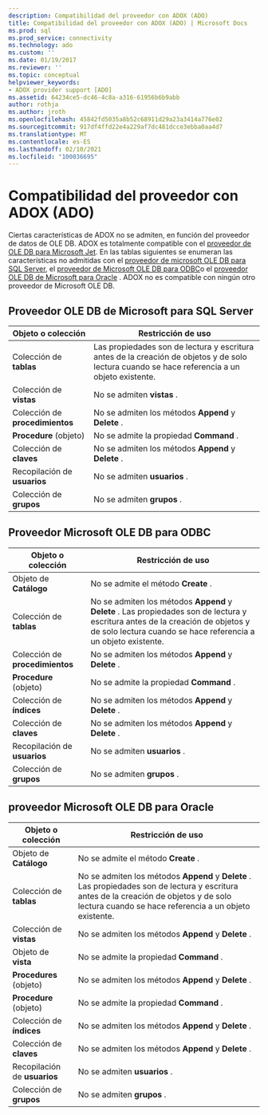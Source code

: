 ```yaml
---
description: Compatibilidad del proveedor con ADOX (ADO)
title: Compatibilidad del proveedor con ADOX (ADO) | Microsoft Docs
ms.prod: sql
ms.prod_service: connectivity
ms.technology: ado
ms.custom: ''
ms.date: 01/19/2017
ms.reviewer: ''
ms.topic: conceptual
helpviewer_keywords:
- ADOX provider support [ADO]
ms.assetid: 64234ce5-dc46-4c8a-a316-61956b6b9abb
author: rothja
ms.author: jroth
ms.openlocfilehash: 45842fd5035a8b52c68911d29a23a3414a776e02
ms.sourcegitcommit: 917df4ffd22e4a229af7dc481dcce3ebba0aa4d7
ms.translationtype: MT
ms.contentlocale: es-ES
ms.lasthandoff: 02/10/2021
ms.locfileid: "100036695"
---
```

# <a name="provider-support-for-adox-ado"></a>Compatibilidad del proveedor con ADOX (ADO)
Ciertas características de ADOX no se admiten, en función del proveedor de datos de OLE DB. ADOX es totalmente compatible con el [proveedor de OLE DB para Microsoft Jet](../appendixes/microsoft-ole-db-provider-for-microsoft-jet.md). En las tablas siguientes se enumeran las características no admitidas con el [proveedor de microsoft OLE DB para SQL Server](../appendixes/microsoft-ole-db-provider-for-sql-server.md), el [proveedor de Microsoft OLE DB para ODBC](../appendixes/microsoft-ole-db-provider-for-odbc.md)o el [proveedor OLE DB de Microsoft para Oracle](../appendixes/microsoft-ole-db-provider-for-oracle.md) . ADOX no es compatible con ningún otro proveedor de Microsoft OLE DB.  
  
## <a name="microsoft-ole-db-provider-for-sql-server"></a>Proveedor OLE DB de Microsoft para SQL Server  
  
|Objeto o colección|Restricción de uso|  
|--------------------------|-----------------------|  
|Colección de **tablas**|Las propiedades son de lectura y escritura antes de la creación de objetos y de solo lectura cuando se hace referencia a un objeto existente.|  
|Colección de **vistas**|No se admiten **vistas** .|  
|Colección de **procedimientos**|No se admiten los métodos **Append** y **Delete** .|  
|**Procedure** (objeto)|No se admite la propiedad **Command** .|  
|Colección de **claves**|No se admiten los métodos **Append** y **Delete** .|  
|Recopilación de **usuarios**|No se admiten **usuarios** .|  
|Colección de **grupos**|No se admiten **grupos** .|  
  
## <a name="microsoft-ole-db-provider-for-odbc"></a>Proveedor Microsoft OLE DB para ODBC  
  
|Objeto o colección|Restricción de uso|  
|--------------------------|-----------------------|  
|Objeto de **Catálogo**|No se admite el método **Create** .|  
|Colección de **tablas**|No se admiten los métodos **Append** y **Delete** . Las propiedades son de lectura y escritura antes de la creación de objetos y de solo lectura cuando se hace referencia a un objeto existente.|  
|Colección de **procedimientos**|No se admiten los métodos **Append** y **Delete** .|  
|**Procedure** (objeto)|No se admite la propiedad **Command** .|  
|Colección de **índices**|No se admiten los métodos **Append** y **Delete** .|  
|Colección de **claves**|No se admiten los métodos **Append** y **Delete** .|  
|Recopilación de **usuarios**|No se admiten **usuarios** .|  
|Colección de **grupos**|No se admiten **grupos** .|  
  
## <a name="microsoft-ole-db-provider-for-oracle"></a>proveedor Microsoft OLE DB para Oracle  
  
|Objeto o colección|Restricción de uso|  
|--------------------------|-----------------------|  
|Objeto de **Catálogo**|No se admite el método **Create** .|  
|Colección de **tablas**|No se admiten los métodos **Append** y **Delete** . Las propiedades son de lectura y escritura antes de la creación de objetos y de solo lectura cuando se hace referencia a un objeto existente.|  
|Colección de **vistas**|No se admiten los métodos **Append** y **Delete** .|  
|Objeto de **vista**|No se admite la propiedad **Command** .|  
|**Procedures** (objeto)|No se admiten los métodos **Append** y **Delete** .|  
|**Procedure** (objeto)|No se admite la propiedad **Command** .|  
|Colección de **índices**|No se admiten los métodos **Append** y **Delete** .|  
|Colección de **claves**|No se admiten los métodos **Append** y **Delete** .|  
|Recopilación de **usuarios**|No se admiten **usuarios** .|  
|Colección de **grupos**|No se admiten **grupos** .|